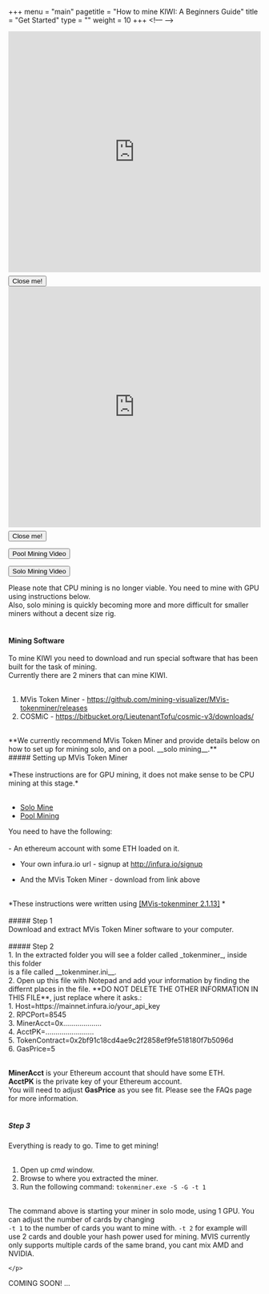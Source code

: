 +++
menu = "main"
pagetitle = "How to mine KIWI: A Beginners Guide"
title = "Get Started"
type = ""
weight = 10
+++
<!–– -->
<div class="md-modal md-effect-19" id="modal-1">
	<div class="md-content"> 
			<div>
		<iframe style="width: 100%;" width="854" height="480" src="https://www.youtube.com/embed/OzYqiPC7VhE" frameborder="0" allow="autoplay; encrypted-media" allowfullscreen></iframe>
		</div>
					<button style="margin-top:7px" class="md-close btn btn-primary">Close me!</button>
					<div></div>
		</div>
</div>
		
<div class="md-modal md-effect-19" id="modal-2">
	<div class="md-content"> 
	<div>
		<iframe style="width: 100%;" width="854" height="480" src="https://www.youtube.com/embed/n573Fk8MIfY" frameborder="0" allow="autoplay; encrypted-media" allowfullscreen></iframe>
	</div>
					<button style="margin-top:7px" class="md-close btn btn-primary">Close me!</button>
					<div></div>
	</div>
</div>
		<div class="md-overlay"></div><!-- the overlay element -->
		
<button class="md-trigger md-setperspective btn btn-primary btn-lg" data-modal="modal-1">Pool Mining Video</button>

<button class="md-trigger md-setperspective btn btn-primary btn-lg" data-modal="modal-2">Solo Mining Video</button>

Please note that CPU mining is no longer viable. You need to mine with GPU using instructions below.<br>
Also, solo mining is quickly becoming more and more difficult for smaller miners without a decent size rig.<br>
<br>
#### Mining Software<br>
To mine KIWI you need to download and run special software that has been built for the task of mining.<br>
Currently there are 2 miners that can mine KIWI.<br>
<br>
1. MVis Token Miner - https://github.com/mining-visualizer/MVis-tokenminer/releases<br>
2. COSMiC - https://bitbucket.org/LieutenantTofu/cosmic-v3/downloads/<br>
<br>
**We currently recommend MVis Token Miner and provide details below on how to set up for mining solo, and on a pool. __solo mining__.**
<br>
##### Setting up MVis Token Miner
<br><br>
*These instructions are for GPU mining, it does not make sense to be CPU mining at this stage.*<br>
<br>
  <ul class="nav nav-tabs">
    <li class="active"><a data-toggle="tab" href="#solomining">Solo Mine</a></li>
    <li><a data-toggle="tab" href="#poolmining">Pool Mining</a></li>
  </ul>
<div class="tab-content">
  <div id="solomining" class="tab-pane fade in active">
    <p>
		You need to have the following:
		<br>
<br>
- An ethereum account with some ETH loaded on it.<br>
 
- Your own infura.io url - signup at http://infura.io/signup<br>

- And the MVis Token Miner - download from link above<br>

<br>
*These instructions were written using <a href="https://github.com/mining-visualizer/MVis-tokenminer/releases/download/v1.1.13/mvis-tokenminer-2.1.13-win64.zip">[MVis-tokenminer 2.1.13]</a> *
<br><br>
##### Step 1
<br>
Download and extract MVis Token Miner software to your computer.
<br>
<br>
##### Step 2
<br>
1. In the extracted folder you will see a folder called _tokenminer_, inside this folder<br>
is a file called __tokenminer.ini__.<br>
2. Open up this file with Notepad and add your information by finding the differnt places in the file. **DO NOT DELETE THE OTHER INFORMATION IN THIS FILE**, just replace where it asks.:<br>
  1. Host=https://mainnet.infura.io/your_api_key<br>
  2. RPCPort=8545<br>
  3. MinerAcct=0x...................<br>
  4. AcctPK=........................<br>
  5. TokenContract=0x2bf91c18cd4ae9c2f2858ef9fe518180f7b5096d<br>
  6. GasPrice=5<br><br>

**MinerAcct** is your Ethereum account that should have some ETH.<br>
**AcctPK** is the private key of your Ethereum account. <br>
You will need to adjust **GasPrice** as you see fit. Please see the FAQs page for more information.<br>
<br>
##### Step 3<br>
Everything is ready to go. Time to get mining!<br>
<br>
1. Open up *cmd* window.<br>
2. Browse to where you extracted the miner.<br>
3. Run the following command: `tokenminer.exe -S -G -t 1`<br><br>

The command above is starting your miner in solo mode, using 1 GPU. You can adjust the number of cards by changing<br>
`-t 1` to the number of cards you want to mine with. `-t 2` for example will use 2 cards and double your hash power used for mining. MVIS currently only supports multiple cards of the same brand, you cant mix AMD and NVIDIA.
	
	</p>
  </div>
  <div id="poolmining" class="tab-pane fade">
    <p>
    COMING SOON! ... 
    <!--
			You need to have the following:

- An ethereum account.
- And the MVis Token Miner - download from link above

*These instructions were written using [MVis-tokenminer 2.1.13](https://github.com/mining-visualizer/MVis-tokenminer/releases/download/v1.1.13/mvis-tokenminer-2.1.13-win64.zip)*
*Wolfpool was one of the first pools for KIWI token and these instructions are how to connect them.*
##### Step 1
Download and extract MVis Token Miner software to your computer.

##### Step 2
1. In the extracted folder you will see a folder called _tokenminer_, inside this folder
is a file called __tokenminer.ini__.
2. Open up this file with Notepad and add your information by finding the differnt places in the file. **DO NOT DELETE THE OTHER INFORMATION IN THIS FILE**, just replace where it asks.:
  1. Host=http://kiwi.wolfpool.io
  2. RPCPort=8080
  3. MinerAcct=0x...................
  5. TokenContract=0x2bf91c18cd4ae9c2f2858ef9fe518180f7b5096d

**MinerAcct** is your Ethereum account that should have some ETH. \

##### Step 3
Everything is ready to go. Time to get mining!

1. Open up *cmd* window.
2. Browse to where you extracted the miner.
3. Run the following command: `tokenminer.exe -P -G -t 1`

The command above is starting your miner in pool(-P) mode, using 1 GPU. You can adjust the number of cards by changing
`-t 1` to the number of cards you want to mine with. `-t 2` for example will use 2 cards and double your hash power used
for mining.	MVIS currently only supports multiple cards of the same brand, you cant mix AMD and NVIDIA. -->
	</p>
  </div>
</div>
<br>
<br>
Good Luck! If you need further help, please ask in the support channel of Discord - <a href="https://discord.gg/8fm7Dyk">https://discord.gg/8fm7Dyk</a>